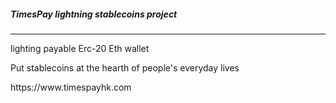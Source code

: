 <h5>TimesPay lightning stablecoins project</h5>
<hr>

<p>lighting payable Erc-20 Eth wallet</p>
<p>Put stablecoins at the hearth of people's everyday lives</p>
https://www.timespayhk.com
